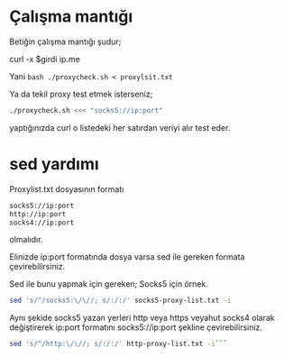 # Çalışma mantığı

Betiğin çalışma mantığı şudur;

curl -x $girdi ip.me

Yani ```bash
./proxycheck.sh < proxylsit.txt```


Ya da tekil proxy test etmek isterseniz;
```bash
./proxycheck.sh <<< "socks5://ip:port"
```

yaptığınızda curl o listedeki her satırdan veriyi alır test eder.

# sed yardımı

Proxylist.txt dosyasının formatı 
```bash
socks5://ip:port
http://ip:port
socks4://ip:port
```

olmalıdır.

Elinizde ip:port formatında dosya varsa sed ile gereken formata çevirebilirsiniz.


Sed ile bunu yapmak için gereken;
Socks5 için örnek.
```bash
sed 's/^/socks5:\/\//; s/:/:/' socks5-proxy-list.txt -i
```


Aynı şekide socks5 yazan yerleri http veya https veyahut socks4 olarak değiştirerek ip:port formatını socks5://ip:port şekline çevirebilirsiniz.






```bash
sed 's/^/http:\/\//; s/:/:/' http-proxy-list.txt -i```
